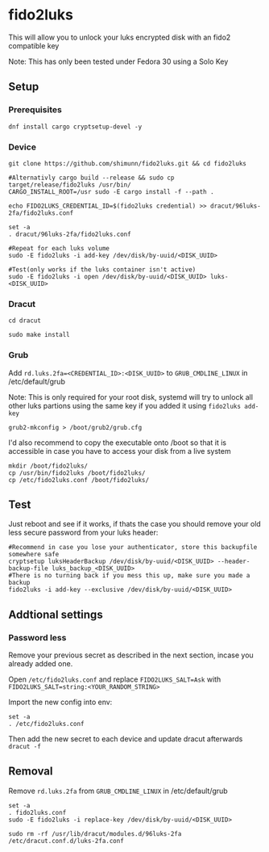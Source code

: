 # fido2luks

This will allow you to unlock your luks encrypted disk with an fido2 compatible key

Note: This has only been tested under Fedora 30 using a Solo Key

## Setup

### Prerequisites

```
dnf install cargo cryptsetup-devel -y
```

### Device

```
git clone https://github.com/shimunn/fido2luks.git && cd fido2luks

#Alternativly cargo build --release && sudo cp target/release/fido2luks /usr/bin/
CARGO_INSTALL_ROOT=/usr sudo -E cargo install -f --path .

echo FIDO2LUKS_CREDENTIAL_ID=$(fido2luks credential) >> dracut/96luks-2fa/fido2luks.conf

set -a
. dracut/96luks-2fa/fido2luks.conf

#Repeat for each luks volume
sudo -E fido2luks -i add-key /dev/disk/by-uuid/<DISK_UUID>

#Test(only works if the luks container isn't active)
sudo -E fido2luks -i open /dev/disk/by-uuid/<DISK_UUID> luks-<DISK_UUID>

```

### Dracut

```
cd dracut

sudo make install
```

### Grub

Add `rd.luks.2fa=<CREDENTIAL_ID>:<DISK_UUID>` to `GRUB_CMDLINE_LINUX` in /etc/default/grub

Note: This is only required for your root disk, systemd will try to unlock all other luks partions using the same key if you added it using `fido2luks add-key`

```
grub2-mkconfig > /boot/grub2/grub.cfg
```

I'd also recommend to copy the executable onto /boot so that it is accessible in case you have to access your disk from a live system

```
mkdir /boot/fido2luks/
cp /usr/bin/fido2luks /boot/fido2luks/
cp /etc/fido2luks.conf /boot/fido2luks/
```

## Test

Just reboot and see if it works, if thats the case you should remove your old less secure password from your luks header:

```
#Recommend in case you lose your authenticator, store this backupfile somewhere safe
cryptsetup luksHeaderBackup /dev/disk/by-uuid/<DISK_UUID> --header-backup-file luks_backup_<DISK_UUID>
#There is no turning back if you mess this up, make sure you made a backup
fido2luks -i add-key --exclusive /dev/disk/by-uuid/<DISK_UUID>
```

## Addtional settings

### Password less

Remove your previous secret as described in the next section, incase you already added one.

Open `/etc/fido2luks.conf` and replace `FIDO2LUKS_SALT=Ask` with `FIDO2LUKS_SALT=string:<YOUR_RANDOM_STRING>`

Import the new config into env:

```
set -a
. /etc/fido2luks.conf
```

Then add the new secret to each device and update dracut afterwards `dracut -f`

## Removal

Remove `rd.luks.2fa` from `GRUB_CMDLINE_LINUX` in /etc/default/grub

```
set -a
. fido2luks.conf
sudo -E fido2luks -i replace-key /dev/disk/by-uuid/<DISK_UUID>

sudo rm -rf /usr/lib/dracut/modules.d/96luks-2fa /etc/dracut.conf.d/luks-2fa.conf
```
